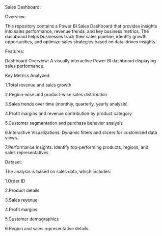 Sales Dashboard:

Overview:

This repository contains a Power BI Sales Dashboard that provides insights into sales performance, revenue trends, and key business metrics. The dashboard helps businesses track their sales pipeline, identify growth opportunities, and optimize sales strategies based on data-driven insights.

Features:

Dashboard Overview: A visually interactive Power BI dashboard displaying sales performance.

Key Metrics Analyzed:

1.Total revenue and sales growth

2.Region-wise and product-wise sales distribution

3.Sales trends over time (monthly, quarterly, yearly analysis)

4.Profit margins and revenue contribution by product category

5.Customer segmentation and purchase behavior analysis

6.Interactive Visualizations: Dynamic filters and slicers for customized data views.

7.Performance Insights: Identify top-performing products, regions, and sales representatives.

Dataset:

The analysis is based on sales data, which includes:

1.Order ID

2.Product details

3.Sales revenue

4.Profit margins

5.Customer demographics

6.Region and sales representative details
